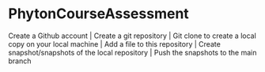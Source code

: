 # PhytonCourseAssessment
Create a Github account | Create a git repository | Git clone to create a local copy on your local machine | Add a file to this repository | Create snapshot/snapshots of the local repository | Push the snapshots to the main branch
